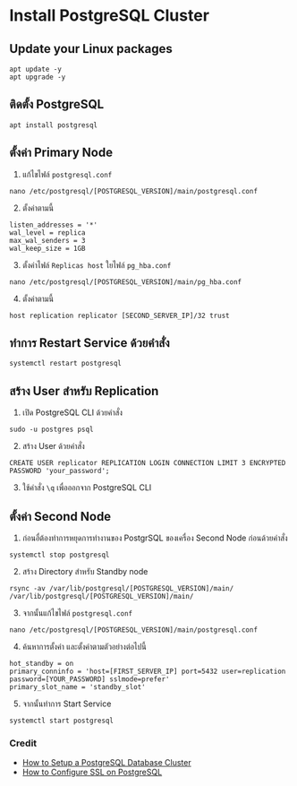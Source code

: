 # Install PostgreSQL Cluster

## Update your Linux packages
```
apt update -y
apt upgrade -y
```

## ติดตั้ง PostgreSQL
```
apt install postgresql
```

## ตั้งค่า Primary Node
1. แก้ไขไฟล์ `postgresql.conf`
```
nano /etc/postgresql/[POSTGRESQL_VERSION]/main/postgresql.conf
```
2. ตั้งค่าตามนี้
```
listen_addresses = '*'
wal_level = replica
max_wal_senders = 3
wal_keep_size = 1GB
```
3. ตั้งค่าไฟล์ `Replicas host` ใยไฟล์ `pg_hba.conf`
```
nano /etc/postgresql/[POSTGRESQL_VERSION]/main/pg_hba.conf
```
4. ตั้งค่าตามนี้
```
host replication replicator [SECOND_SERVER_IP]/32 trust
```

## ทำการ Restart Service ด้วยคำสั่ง
```
systemctl restart postgresql
```

## สร้าง User สำหรับ Replication
1. เปิด PostgreSQL CLI ด้วยคำสั่ง
```
sudo -u postgres psql
```
2. สร้าง User ด้วยคำสั่ง
```
CREATE USER replicator REPLICATION LOGIN CONNECTION LIMIT 3 ENCRYPTED PASSWORD 'your_password';
```
3. ใช้คำสั่ง `\q` เพื่อออกจาก PostgreSQL CLI


## ตั้งค่า Second Node
1. ก่อนอื่ต้องทำการหยุดการทำงานของ PostgrSQL ของเครื่อง Second Node ก่อนด้วยคำสั่ง
```
systemctl stop postgresql
```
2. สร้าง Directory สำหรับ Standby node
```
rsync -av /var/lib/postgresql/[POSTGRESQL_VERSION]/main/ /var/lib/postgresql/[POSTGRESQL_VERSION]/main/
```
3. จากนั้นแก้ไขไฟล์ `postgresql.conf`
```
nano /etc/postgresql/[POSTGRESQL_VERSION]/main/postgresql.conf
```
4. ค้นหาการตั้งค่า และตั้งค่าตามตัวอย่างต่อไปนี้
```
hot_standby = on
primary_conninfo = 'host=[FIRST_SERVER_IP] port=5432 user=replication password=[YOUR_PASSWORD] sslmode=prefer'
primary_slot_name = 'standby_slot'
```
5. จากนั้นทำการ Start Service
```
systemctl start postgresql
```



### Credit
- <a href="https://www.servermania.com/kb/articles/setup-postgresql-cluster">How to Setup a PostgreSQL Database Cluster</a>
- <a href="https://www.cherryservers.com/blog/how-to-configure-ssl-on-postgresql">How to Configure SSL on PostgreSQL</a>

